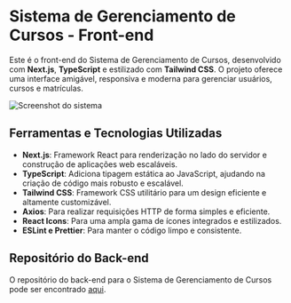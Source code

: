 # Sistema de Gerenciamento de Cursos - Front-end

Este é o front-end do Sistema de Gerenciamento de Cursos, desenvolvido com **Next.js**, **TypeScript** e estilizado com **Tailwind CSS**. O projeto oferece uma interface amigável, responsiva e moderna para gerenciar usuários, cursos e matrículas.  

![Screenshot do sistema](./assets/users.png)

## Ferramentas e Tecnologias Utilizadas
- **Next.js**: Framework React para renderização no lado do servidor e construção de aplicações web escaláveis.
- **TypeScript**: Adiciona tipagem estática ao JavaScript, ajudando na criação de código mais robusto e escalável.
- **Tailwind CSS**: Framework CSS utilitário para um design eficiente e altamente customizável.
- **Axios**: Para realizar requisições HTTP de forma simples e eficiente.
- **React Icons**: Para uma ampla gama de ícones integrados e estilizados.
- **ESLint e Prettier**: Para manter o código limpo e consistente.

## Repositório do Back-end

O repositório do back-end para o Sistema de Gerenciamento de Cursos pode ser encontrado [aqui](https://github.com/leticiaanobre/course-management-system-api).

